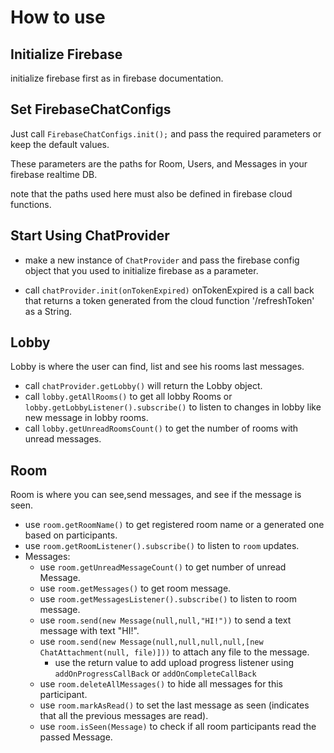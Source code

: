 # How to use

## Initialize Firebase

initialize firebase first as in firebase documentation.

## Set FirebaseChatConfigs

Just call `FirebaseChatConfigs.init();` and pass the required parameters or keep the default values.

These parameters are the paths for Room, Users, and Messages in your firebase realtime DB.

note that the paths used here must also be defined in firebase cloud functions.

## Start Using ChatProvider

- make a new instance of `ChatProvider` and pass the firebase config object that you used to initialize firebase as a parameter.

- call `chatProvider.init(onTokenExpired)` onTokenExpired is a call back that returns a token generated from the cloud function '/refreshToken' as a String.

## Lobby

Lobby is where the user can find, list and see his rooms last messages.

- call `chatProvider.getLobby()` will return the Lobby object.
- call `lobby.getAllRooms()` to get all lobby Rooms or `lobby.getLobbyListener().subscribe()` to listen to changes in lobby like new message in lobby rooms.
- call `lobby.getUnreadRoomsCount()` to get the number of rooms with unread messages.

## Room

Room is where you can see,send messages, and see if the message is seen.

- use `room.getRoomName()` to get registered room name or a generated one based on participants.
- use `room.getRoomListener().subscribe()` to listen to `room` updates.
- Messages:
  - use `room.getUnreadMessageCount()` to get number of unread Message.
  - use `room.getMessages()` to get room message.
  - use `room.getMessagesListener().subscribe()` to listen to room message.
  - use `room.send(new Message(null,null,"HI!"))` to send a text message with text "HI!".
  - use `room.send(new Message(null,null,null,null,[new ChatAttachment(null, file)]))` to attach any file to the message.
    - use the return value to add upload progress listener using `addOnProgressCallBack` or `addOnCompleteCallBack`
  - use `room.deleteAllMessages()` to hide all messages for this participant.
  - use `room.markAsRead()` to set the last message as seen (indicates that all the previous messages are read).
  - use `room.isSeen(Message)` to check if all room participants read the passed Message.